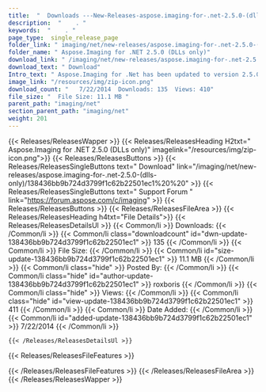 ```yaml
---
title:  "  Downloads ---New-Releases-aspose.imaging-for-.net-2.5.0-(dlls-only) . " 
description:  "    . " 
keywords:  "    . " 
page_type:  single_release_page
folder_link: " imaging/net/new-releases/aspose.imaging-for-.net-2.5.0-(dlls-only)/"
folder_name: " Aspose.Imaging for .NET 2.5.0 (DLLs only)"
download_link: " /imaging/net/new-releases/aspose.imaging-for-.net-2.5.0-(dlls-only)/138436bb9b724d3799f1c62b22501ec1"
download_text: " Download"
Intro_text: " Aspose.Imaging for .Net has been updated to version 2.5.0 and we are pleased to ..."
image_link: "/resources/img/zip-icon.png"
download_count: "   7/22/2014  Downloads: 135  Views: 410"
file_size: "  File Size: 11.1 MB "
parent_path: "imaging/net"
section_parent_path: "imaging/net"
weight: 201
---
```


{{< Releases/ReleasesWapper >}}
  {{< Releases/ReleasesHeading H2txt=" Aspose.Imaging for .NET 2.5.0 (DLLs only)" imagelink="/resources/img/zip-icon.png">}}
  {{< Releases/ReleasesButtons >}}
    {{< Releases/ReleasesSingleButtons text=" Download" link="/imaging/net/new-releases/aspose.imaging-for-.net-2.5.0-(dlls-only)/138436bb9b724d3799f1c62b22501ec1%20%20" >}}
    {{< Releases/ReleasesSingleButtons text=" Support Forum " link="https://forum.aspose.com/c/imaging" >}}
  {{< Releases/ReleasesButtons >}}
  {{< Releases/ReleasesFileArea >}}
    {{< Releases/ReleasesHeading h4txt="File Details">}}
    {{< Releases/ReleasesDetailsUl >}}
            {{< Common/li  >}} Downloads: {{< /Common/li >}} 
      {{< Common/li class="downloadcount" id="dwn-update-138436bb9b724d3799f1c62b22501ec1" >}} 135 {{< /Common/li >}} 
      {{< Common/li  >}} File Size: {{< /Common/li >}} 
      {{< Common/li id="size-update-138436bb9b724d3799f1c62b22501ec1" >}} 11.1 MB {{< /Common/li >}} 
      {{< Common/li  class="hide" >}} Posted By: {{< /Common/li >}} 
      {{< Common/li class="hide" id="author-update-138436bb9b724d3799f1c62b22501ec1" >}} roxboris {{< /Common/li >}} 
      {{< Common/li class="hide"  >}} Views: {{< /Common/li >}} 
      {{< Common/li class="hide" id="view-update-138436bb9b724d3799f1c62b22501ec1" >}} 411 {{< /Common/li >}} 
      {{< Common/li  >}} Date Added: {{< /Common/li >}} 
      {{< Common/li id="added-update-138436bb9b724d3799f1c62b22501ec1" >}} 7/22/2014 {{< /Common/li >}} 

    {{< /Releases/ReleasesDetailsUl >}}

  {{< Releases/ReleasesFileFeatures >}}
      
  {{< /Releases/ReleasesFileFeatures >}}
 {{< /Releases/ReleasesFileArea >}}
{{< /Releases/ReleasesWapper >}}


